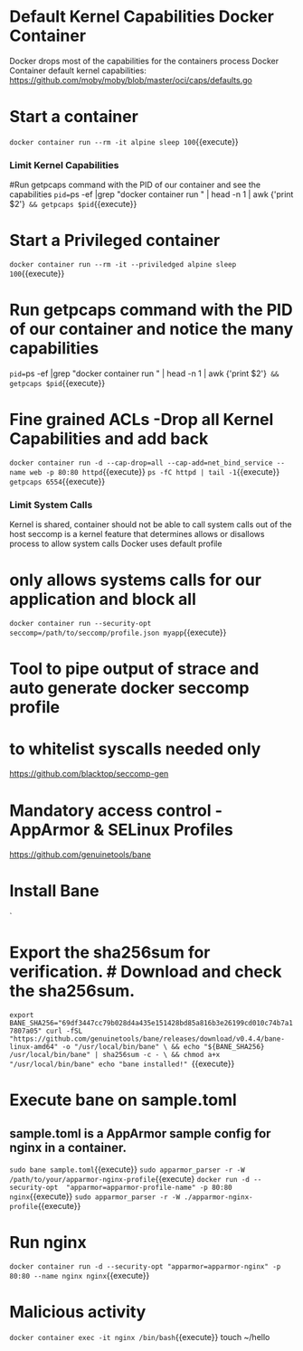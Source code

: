 # Default Kernel Capabilities Docker Container
Docker drops most of the capabilities for the containers process
Docker Container default kernel capabilities: https://github.com/moby/moby/blob/master/oci/caps/defaults.go

# Start a container
`docker container run --rm -it alpine sleep 100`{{execute}}

### Limit Kernel Capabilities

#Run getpcaps command with the PID of our container and see the capabilities
`pid=`ps -ef |grep "docker container run " | head -n 1 | awk {'print $2'}` && getpcaps $pid`{{execute}}

# Start a Privileged container
`docker container run --rm -it --priviledged alpine sleep 100`{{execute}}

# Run getpcaps command with the PID of our container and notice the many capabilities
`pid=`ps -ef |grep "docker container run " | head -n 1 | awk {'print $2'}` && getpcaps $pid`{{execute}}

# Fine grained ACLs -Drop all Kernel Capabilities and add back
`docker container run -d --cap-drop=all --cap-add=net_bind_service --name web -p 80:80 httpd`{{execute}}
`ps -fC httpd | tail -1`{{execute}}
`getpcaps 6554`{{execute}}

### Limit System Calls
Kernel is shared, container should not be able to call system calls out of the host
seccomp is a kernel feature that determines allows or disallows process to allow system calls
Docker uses default profile

# only allows systems calls for our application and block all
`docker container run --security-opt  seccomp=/path/to/seccomp/profile.json myapp`{{execute}}

# Tool to pipe output of strace and auto generate docker seccomp profile
# to whitelist syscalls needed only
https://github.com/blacktop/seccomp-gen

# Mandatory access control - AppArmor & SELinux Profiles
https://github.com/genuinetools/bane

# Install Bane
`
# Export the sha256sum for verification. # Download and check the sha256sum.
`export BANE_SHA256="69df3447cc79b028d4a435e151428bd85a816b3e26199cd010c74b7a17807a05"
curl -fSL "https://github.com/genuinetools/bane/releases/download/v0.4.4/bane-linux-amd64" -o "/usr/local/bin/bane" \
	&& echo "${BANE_SHA256}  /usr/local/bin/bane" | sha256sum -c - \
	&& chmod a+x "/usr/local/bin/bane"
echo "bane installed!"
`{{execute}}

# Execute bane on sample.toml
## sample.toml is a AppArmor sample config for nginx in a container.
`sudo bane sample.toml`{{execute}}
`sudo apparmor_parser -r -W /path/to/your/apparmor-nginx-profile`{{execute}
`docker run -d --security-opt  "apparmor=apparmor-profile-name" -p 80:80 nginx`{{execute}}
`sudo apparmor_parser -r -W ./apparmor-nginx-profile`{{execute}}

# Run nginx
`docker container run -d --security-opt "apparmor=apparmor-nginx" -p 80:80 --name nginx nginx`{{execute}}

# Malicious activity
`docker container exec -it nginx /bin/bash`{{execute}}
touch ~/hello

